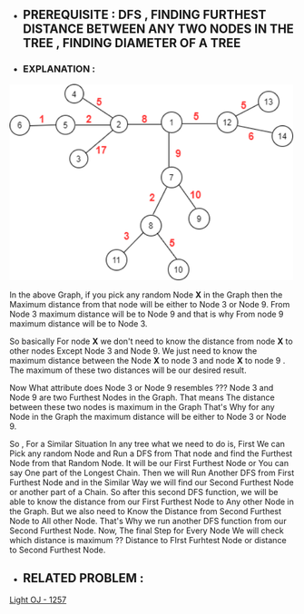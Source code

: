 - ## PREREQUISITE : DFS , FINDING FURTHEST DISTANCE BETWEEN ANY TWO NODES IN THE TREE , FINDING DIAMETER OF A TREE 

- ### EXPLANATION :



<img src="Image/Graph.png" width="500" >

In the above Graph, if you pick any random Node **X** in the Graph then the Maximum distance from that node will be either to Node 3 or Node 9. From Node 3 maximum distance will be 
to Node 9 and that is why From node 9 maximum distance will be to Node 3. 

So basically For node **X** we don't need to know the distance from node **X** to other nodes Except Node 3 and  Node 9. We just need to know the maximum distance between the Node
**X** to node 3 and node **X** to node 9 . The maximum of these two distances will be our desired result.

Now What attribute does Node 3 or Node 9 resembles ???  Node 3 and Node 9 are two Furthest Nodes in the Graph. That means The distance between these two nodes is maximum
in the Graph That's Why for any Node in the Graph the maximum distance will be either to Node 3 or Node 9.

 So , For a Similar Situation In any tree what we need to do is,
 First We can Pick any random Node and Run a DFS from That node and find the Furthest Node from that Random Node. It will be our First Furthest Node or You can say One part of the Longest Chain. Then we will Run Another DFS from First Furthest Node and in the Similar Way we will find our Second Furthest Node or another part of a Chain. So after this second DFS function, we will be able to know the distance from our First Furthest Node to Any other Node in the Graph. But we also need to Know the Distance from Second Furthest Node to All other Node. That's Why we run another DFS function from our Second Furthest Node. 
 Now, The final Step for Every Node We will check which distance is maximum ?? Distance to FIrst Furhtest Node or distance to Second Furthest Node.
 - ## RELATED PROBLEM :
 [Light OJ - 1257](http://lightoj.com/volume_usersubmissions.php)
